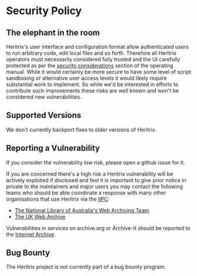 # Security Policy

## The elephant in the room

Heritrix's user interface and configuration format allow authenticated
users to run arbitrary code, edit local files and so forth. Therefore all
Heritrix operators must necessarily considered fully trusted and the UI
carefully protected as per the [security considerations](https://heritrix.readthedocs.io/en/latest/operating.html#security-considerations)
section of the operating manual. While it would certainly be more secure to have
some level of script sandboxing or alternative user access levels it would
likely require substantial work to implement. So while we'd be interested
in efforts to contribute such improvements these risks are well known and
won't be considered new vulnerabilities.

## Supported Versions

We don't currently backport fixes to older versions of Heritrix.

## Reporting a Vulnerability

If you consider the vulnerability low risk, please open a github issue for it.

If you are concerned there's a high risk a Heritrix vulnerability will be
actively exploited if disclosed and feel it is important to give prior notice in 
private to the maintainers and major users you may contact the following teams
who should be able coordinate a response with many other organisations that use
Heritrix via the [IIPC](https://netpreserve.org/):

* [The National Library of Australia's Web Archiving Team](https://pandora.nla.gov.au/contact.html)
* [The UK Web Archive](https://www.webarchive.org.uk/en/ukwa/contact)

Vulnerabilities in services on archive.org or Archive-It should be reported to
the [Internet Archive](https://archive.org/about/contact.php).

## Bug Bounty

The Heritrix project is not currently part of a bug bounty program.
